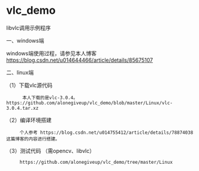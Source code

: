 # vlc_demo
libvlc调用示例程序

一、windows端

   windows端使用过程，请参见本人博客 https://blog.csdn.net/u014644466/article/details/85675107
   
二、linux端

   （1）下载vlc源代码

          本人下载的是vlc-3.0.4。https://github.com/alonegiveup/vlc_demo/blob/master/Linux/vlc-3.0.4.tar.xz

   （2）编译环境搭建
   
         个人参考 https://blog.csdn.net/u014755412/article/details/78874038 这篇博客的内容进行搭建。
         
   （3）测试代码 （需opencv、libvlc）
   
         https://github.com/alonegiveup/vlc_demo/tree/master/Linux
         
   
